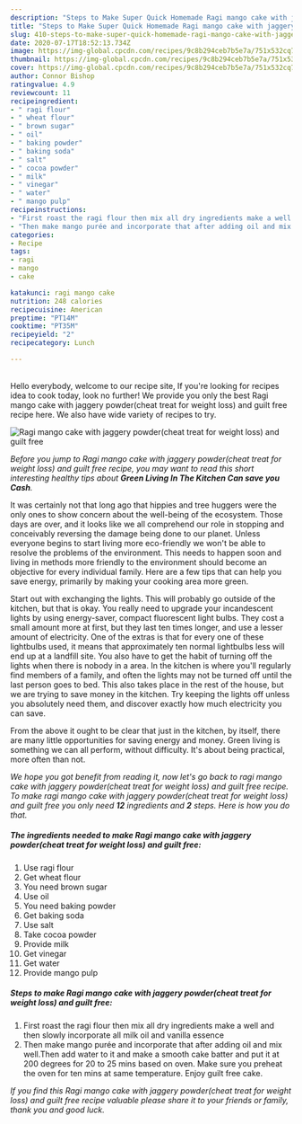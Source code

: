 ```yaml
---
description: "Steps to Make Super Quick Homemade Ragi mango cake with jaggery powder(cheat treat for weight loss) and guilt free"
title: "Steps to Make Super Quick Homemade Ragi mango cake with jaggery powder(cheat treat for weight loss) and guilt free"
slug: 410-steps-to-make-super-quick-homemade-ragi-mango-cake-with-jaggery-powdercheat-treat-for-weight-loss-and-guilt-free
date: 2020-07-17T18:52:13.734Z
image: https://img-global.cpcdn.com/recipes/9c8b294ceb7b5e7a/751x532cq70/ragi-mango-cake-with-jaggery-powdercheat-treat-for-weight-loss-and-guilt-free-recipe-main-photo.jpg
thumbnail: https://img-global.cpcdn.com/recipes/9c8b294ceb7b5e7a/751x532cq70/ragi-mango-cake-with-jaggery-powdercheat-treat-for-weight-loss-and-guilt-free-recipe-main-photo.jpg
cover: https://img-global.cpcdn.com/recipes/9c8b294ceb7b5e7a/751x532cq70/ragi-mango-cake-with-jaggery-powdercheat-treat-for-weight-loss-and-guilt-free-recipe-main-photo.jpg
author: Connor Bishop
ratingvalue: 4.9
reviewcount: 11
recipeingredient:
- " ragi flour"
- " wheat flour"
- " brown sugar"
- " oil"
- " baking powder"
- " baking soda"
- " salt"
- " cocoa powder"
- " milk"
- " vinegar"
- " water"
- " mango pulp"
recipeinstructions:
- "First roast the ragi flour then mix all dry ingredients make a well and then slowly incorporate all milk oil and vanilla essence"
- "Then make mango purée and incorporate that after adding oil and mix well.Then add water to it and make a smooth cake batter and put it at 200 degrees for 20 to 25 mins based on oven. Make sure you preheat the oven for ten mins at same temperature. Enjoy guilt free cake."
categories:
- Recipe
tags:
- ragi
- mango
- cake

katakunci: ragi mango cake 
nutrition: 248 calories
recipecuisine: American
preptime: "PT14M"
cooktime: "PT35M"
recipeyield: "2"
recipecategory: Lunch

---
```

<br>
Hello everybody, welcome to our recipe site, If you're looking for recipes idea to cook today, look no further! We provide you only the best Ragi mango cake with jaggery powder(cheat treat for weight loss) and guilt free recipe here. We also have wide variety of recipes to try.
<br>


![Ragi mango cake with jaggery powder(cheat treat for weight loss) and guilt free](https://img-global.cpcdn.com/recipes/9c8b294ceb7b5e7a/751x532cq70/ragi-mango-cake-with-jaggery-powdercheat-treat-for-weight-loss-and-guilt-free-recipe-main-photo.jpg)

<i>Before you jump to Ragi mango cake with jaggery powder(cheat treat for weight loss) and guilt free recipe, you may want to read this short interesting healthy tips about 
<strong>Green Living In The Kitchen Can save you Cash</strong>.</i>
</br>

It was certainly not that long ago that hippies and tree huggers were the only ones to show concern about the well-being of the ecosystem. Those days are over, and it looks like we all comprehend our role in stopping and conceivably reversing the damage being done to our planet. Unless everyone begins to start living more eco-friendly we won't be able to resolve the problems of the environment. This needs to happen soon and living in methods more friendly to the environment should become an objective for every individual family. Here are a few tips that can help you save energy, primarily by making your cooking area more green.

Start out with exchanging the lights. This will probably go outside of the kitchen, but that is okay. You really need to upgrade your incandescent lights by using energy-saver, compact fluorescent light bulbs. They cost a small amount more at first, but they last ten times longer, and use a lesser amount of electricity. One of the extras is that for every one of these lightbulbs used, it means that approximately ten normal lightbulbs less will end up at a landfill site. You also have to get the habit of turning off the lights when there is nobody in a area. In the kitchen is where you'll regularly find members of a family, and often the lights may not be turned off until the last person goes to bed. This also takes place in the rest of the house, but we are trying to save money in the kitchen. Try keeping the lights off unless you absolutely need them, and discover exactly how much electricity you can save.

From the above it ought to be clear that just in the kitchen, by itself, there are many little opportunities for saving energy and money. Green living is something we can all perform, without difficulty. It's about being practical, more often than not.


<i>We hope you got benefit from reading it, now let's go back to ragi mango cake with jaggery powder(cheat treat for weight loss) and guilt free recipe. To make ragi mango cake with jaggery powder(cheat treat for weight loss) and guilt free you only need <strong>12</strong> ingredients and <strong>2</strong> steps. Here is how you do that.
</i>

##### The ingredients needed to make Ragi mango cake with jaggery powder(cheat treat for weight loss) and guilt free:

1. Use  ragi flour
1. Get  wheat flour
1. You need  brown sugar
1. Use  oil
1. You need  baking powder
1. Get  baking soda
1. Use  salt
1. Take  cocoa powder
1. Provide  milk
1. Get  vinegar
1. Get  water
1. Provide  mango pulp


##### Steps to make Ragi mango cake with jaggery powder(cheat treat for weight loss) and guilt free:

1. First roast the ragi flour then mix all dry ingredients make a well and then slowly incorporate all milk oil and vanilla essence
1. Then make mango purée and incorporate that after adding oil and mix well.Then add water to it and make a smooth cake batter and put it at 200 degrees for 20 to 25 mins based on oven. Make sure you preheat the oven for ten mins at same temperature. Enjoy guilt free cake.


<i>If you find this Ragi mango cake with jaggery powder(cheat treat for weight loss) and guilt free recipe valuable please share it to your friends or family, thank you and good luck.</i>
